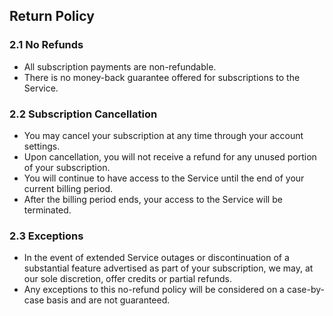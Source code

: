 ## Return Policy

### 2.1 No Refunds

- All subscription payments are non-refundable.
- There is no money-back guarantee offered for subscriptions to the Service.

### 2.2 Subscription Cancellation

- You may cancel your subscription at any time through your account settings.
- Upon cancellation, you will not receive a refund for any unused portion of your subscription.
- You will continue to have access to the Service until the end of your current billing period.
- After the billing period ends, your access to the Service will be terminated.

### 2.3 Exceptions

- In the event of extended Service outages or discontinuation of a substantial feature advertised as part of your subscription, we may, at our sole discretion, offer credits or partial refunds.
- Any exceptions to this no-refund policy will be considered on a case-by-case basis and are not guaranteed.
